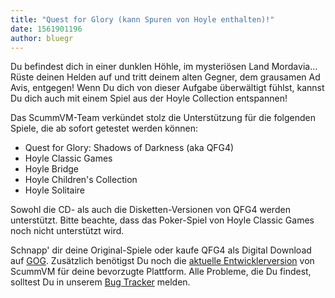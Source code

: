 ```yaml
---
title: "Quest for Glory (kann Spuren von Hoyle enthalten)!"
date: 1561901196
author: bluegr
---
```


Du befindest dich in einer dunklen Höhle, im mysteriösen Land Mordavia... Rüste deinen Helden auf und tritt deinem alten Gegner, dem grausamen Ad Avis, entgegen! Wenn Du dich von dieser Aufgabe überwältigt fühlst, kannst Du dich auch mit einem Spiel aus der Hoyle Collection entspannen!

Das ScummVM-Team verkündet stolz die Unterstützung für die folgenden Spiele, die ab sofort getestet werden können:

*   Quest for Glory: Shadows of Darkness (aka QFG4)
*   Hoyle Classic Games
*   Hoyle Bridge
*   Hoyle Children's Collection
*   Hoyle Solitaire

Sowohl die CD- als auch die Disketten-Versionen von QFG4 werden unterstützt. Bitte beachte, dass das Poker-Spiel von Hoyle Classic Games noch nicht unterstützt wird.

Schnapp' dir deine Original-Spiele oder kaufe QFG4 als Digital Download auf [GOG](https://www.gog.com/game/quest_for_glory). Zusätzlich benötigst Du noch die [aktuelle Entwicklerversion](https://buildbot.scummvm.org/builds.html) von ScummVM für deine bevorzugte Plattform. Alle Probleme, die Du findest, solltest Du in unserem [Bug Tracker](https://bugs.scummvm.org/) melden.

